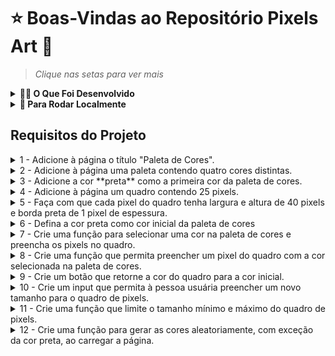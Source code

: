 # ⭐ Boas-Vindas ao Repositório Pixels Art 🎨
> *Clique nas setas para ver mais* 
<details>
<summary><strong>👩‍💻 O Que Foi Desenvolvido</strong></summary><br />

Foi implementado um editor de arte com pixels em que a pessoa usuária poderá escolher uma cor em uma paleta de cores e poderá pintar o que quiser em um quadro branco.

Esse é um exemplo de como a aplicação funciona:

![art-with-pixels](https://github.com/leilaMoraes/Project-Pixels-Art-HTML/assets/109045940/b2231d4b-53f3-433c-97dc-3ed8385ab3d0)
</details>

<details>
<summary><strong>👀 Para Rodar Localmente</strong></summary><br />

1. Clone o repositório   
  `git clone git@github.com:leilaMoraes/Project-Pixels-Art-HTML.git`
2. Navegue até a pasta do repositório clonado  
    `cd Project-Pixels-Art-HTML`
3. Instale as dependências no diretório raiz  
  `npm install`
</details>

## Requisitos do Projeto

<details><summary> 1 - Adicione à página o título "Paleta de Cores".</summary><br />

A página deve conter o título "Paleta de Cores"

- O título deverá ficar dentro de uma tag `h1` com o `ID` denominado `title`;

- O texto do título deve ser **exatamente** "Paleta de Cores".

**O que será testado:**

- O título deve possuir a tag `h1`;
- O título deve possuir o `ID` `title`;
- O título deve ser `Paleta de Cores`.
</details>

<details><summary> 2 - Adicione à página uma paleta contendo quatro cores distintas.</summary><br />

A página deve conter uma paleta com quatro opções de cores

- A paleta de cores deve ser um elemento com `ID` denominado `color-palette`, e cada cor individual contida na paleta de cores deve possuir a `classe` chamada `color`;

- A cor de fundo de cada elemento da paleta deverá ser a cor que o elemento representa. **A única cor não permitida na paleta é a cor branca**;

- Cada elemento da paleta de cores deverá ter uma borda preta, sólida e com 1 pixel de largura;

- A paleta de cores deverá listar todas as cores disponíveis para utilização lado a lado, e deverá ser posicionada abaixo do título `Paleta de Cores`;

- A paleta de cores não deve conter cores repetidas.

**O que será testado:**

- A paleta de cores deve possuir o `ID` `color-palette`;

- As cores individuais da paleta devem possuir a `classe` `color`;

- A cor de fundo de cada elemento da paleta é a cor que o elemento representa :warning: **A única cor não permitida na paleta é a cor branca** :warning:;

- Os elementos da paleta de cores devem ter borda preta, sólida e com 1 pixel de largura;

- As cores da paleta devem estar lado a lado;

- A paleta de cores deve estar posicionada abaixo do título `Paleta de Cores`;

- A paleta de cores não pode conter cores repetidas.
</details>

<details><summary> 3 - Adicione a cor **preta** como a primeira cor da paleta de cores.</summary><br />

A primeira cor na paleta criada no requisito 2 deve ser preta. As demais cores podem ser escolhidas livremente.

**O que será testado:**

- A primeira cor da paleta deve possuir `background-color ` preto;
</details>

<details><summary> 4 - Adicione à página um quadro contendo 25 pixels.</summary><br />

Sua página deve conter um quadro de pixels 5x5

- O quadro de "pixels" deve ter 5 elementos de largura e 5 elementos de comprimento;

- O quadro de "pixels" deve possuir o `ID` denominado `pixel-board`, e cada "pixel" individual dentro do quadro deve possuir a `classe` denominada `pixel`;

- A cor inicial dos "pixels" que compõem o quadro de pixels deve ser branca;

- O quadro de "pixels" deve aparecer abaixo da paleta de cores.

**O que será testado:**

- O quadro de "pixels" deve possuir o `ID` `pixel-board`;

- Cada pixel individual dentro do quadro deve possuir a `classe` `pixel`;

- A cor inicial dos "pixels" dentro do quadro deve ser branca;

- O quadro de "pixels" deve aparecer abaixo da paleta de cores.
</details>

<details><summary> 5 - Faça com que cada pixel do quadro tenha largura e altura de 40 pixels e borda preta de 1 pixel de espessura.</summary><br />

Cada <code>pixel</code> do quadro deve possuir 40px de largura e 40px de altura e uma borda preta sólida de 1px de espessura

**O que será testado:**

- O quadro de "pixels" deve possuir altura e comprimento de 5 elementos;

- Os elementos do quadro devem possuir 40 px de altura e 40 px de largura, incluindo o seu conteúdo e excluindo a borda preta;

- Os elementos do quadro devem possuir borda preta sólida de 1px de espessura.
</details>

<details><summary> 6 - Defina a cor preta como cor inicial da paleta de cores</summary><br />

A cor preta já deve estar selecionada na paleta para pintar os pixels do quadro ao iniciar a página.

- O elemento que posteriormente deverá receber a classe selected deve ser um dos elementos que possuem a classe color, como especificado no requisito 2.

- O elemento da cor preta deve possuir inicialmente a classe `selected`.

**O que será testado:**

- O elemento da cor preta possui, inicialmente, a classe `selected`;

- Nenhuma outra cor da paleta pode ter a classe `selected` ao carregar a página.
</details>

<details><summary> 7 - Crie uma função para selecionar uma cor na paleta de cores e preencha os pixels no quadro.</summary><br />

A cor clicada deve ser selecionada e poderá ser utilizada para preencher os quadros

- A cor clicada deve receber a `classe` `selected` e a cor previamente selecionada deve perder esta `classe`;

- Somente uma das cores da paleta pode ter a classe `selected` de cada vez;

- Os elementos que deverão receber a `classe` `selected` devem ser os mesmos elementos que possuem a classe `color`, como especificado no **requisito 2**.

**O que será testado:**

- Somente uma cor da paleta de cores pode ter a classe `selected` de cada vez;

- Os pixels dentro do quadro não devem ter a classe `selected` quando são clicados.
</details>

<details><summary> 8 - Crie uma função que permita preencher um pixel do quadro com a cor selecionada na paleta de cores.</summary><br />

O <code>pixel</code> do quadro clicado deve ter sua cor alterada para a cor selecionada na paleta de cores

**O que será testado:**

- Ao carregar a página deve ser possível pintar os pixels do quadro de preto;

- Após selecionar outra cor na paleta de cores, é possível pintar os pixels do quadro com essa cor;

- Somente o pixel que foi clicado deve ter a cor alterada, sem influenciar na cor dos demais pixels.
</details>

<details><summary> 9 - Crie um botão que retorne a cor do quadro para a cor inicial.</summary><br />

Sua página deve ter um botão que, ao ser clicado, deixe todos os <code>pixels</code> do quadro com a cor branca

**O que será testado:**

- O botão deve possuir o `ID` `clear-board`;

- O botão deve estar posicionado entre a paleta de cores e o quadro de pixels;

- O botão deve possuir o texto `Limpar`;

- O botão ao ser clicado, deve deixar todos os pixels do quadro preenchidos de branco.
</details>

<details><summary> 10 - Crie um input que permita à pessoa usuária preencher um novo tamanho para  o quadro de pixels.</summary><br />

A página deve conter um input para que a pessoa usuária possa definir o tamanho do quadro de pixels

- Crie um input com `ID` `board-size` posicionado entre a paleta de cores e o quadro de pixels para receber um valor maior que zero para definir o tamanho do quadro de pixels.

- Crie um botão que deve conter o texto "VQV" e `ID` `generate-board`;

- O botão deve estar posicionado ao lado do input;

- O botão, ao ser clicado, deve alterar o tamanho do quadro para **N** pixels de largura e **N** pixels de altura, em que **N** é o número inserido no input. Ou seja, se o valor passado para o input for igual a 7, ao clicar no botão, será gerado um quadro de 49 pixels (7 pixels de largura x 7 pixels de altura);

- O input só deve aceitar número maiores que zero. Essa restrição **deve** ser feita usando os atributos do elemento `input`;

- Se nenhum valor for colocado no input ao clicar no botão, mostre um `alert` com o texto: "Board inválido!";

- O novo quadro deve ter todos os pixels preenchidos com a cor branca.

**O que será testado:**

- O input deve possuir o `ID` `board-size`;

- O input deve aceitar apenas números maiores que zero. Essa restrição deve ser feita usando os atributos do elemento `input`;

- O input deve estar posicionado entre a paleta de cores e o quadro de pixels;

- O botão deve possuir o `ID` `generate-board`;

- O botão deve possuir o texto `VQV`;

- O botão deve estar posicionado ao lado direito do input;

- O botão, ao ser clicado, deve mudar o tamanho do board usando o valor do input;

- O botão, ao ser clicado sem valor definido no input, deve emitir um `alert` com o texto: `Board inválido!`;

- O quadro gerado deve ter todos os pixels preenchidos com a cor branca.
</details>

<details><summary> 11 - Crie uma função que limite o tamanho mínimo e máximo do quadro de pixels.</summary><br />

O quadro não pode ser definido com menos de 5 ou mais de 50 <code>pixels</code>

- Caso o valor digitado no input `board-size` esteja fora do intervalo de 5 a 50, faça:

  1. Para um valor de `board-size` menor que 5, considere 5 `pixels` como o valor padrão;

  2. Para um valor de `board-size` maior que 50, considere 50 `pixels` como o valor padrão.

**O que será testado:**

- A altura do board pode ser igual a 50;

- A altura do board é 5 pixels quando um valor menor que 5 é colocado no input;

- A altura do board é 50 pixels quando um valor maior que 50 é colocado no input.
</details>

<details><summary> 12 - Crie uma função para gerar as cores aleatoriamente, com exceção da cor preta, ao carregar a página.</summary><br />

A primeira cor da sua paleta deve ser a cor preta, e as outras três cores deve ser geradas aleatoriamente.

**O que será testado:**

- A cor preta é a primeira na sua paleta de cores;

- As cores geradas na paleta são diferentes a cada carregamento da página.
</details>
